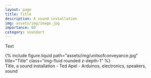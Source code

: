 ```yaml
---
layout: page
title: Title
description: A sound installation 
img: assets/img/image.jpg
importance: 60
category: soundart
---
```


Text



<div class="row">
    <div class="col-sm mt-3 mt-md-0">
        {% include figure.liquid path="assets/img/unitsofconveyance.jpg" title="Title" class="img-fluid rounded z-depth-1" %}
    </div>
</div>
<div class="caption">
    Title, a sound installation - Ted Apel - Arduinos, electronics, speakers, sound

</div>



